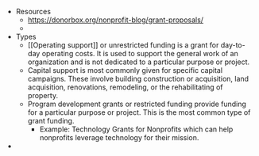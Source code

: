 - Resources
	- https://donorbox.org/nonprofit-blog/grant-proposals/
	-
- Types
	- [[Operating support]] or unrestricted funding is a grant for day-to-day operating costs. It is used to support the general work of an organization and is not dedicated to a particular purpose or project.
	- Capital support is most commonly given for specific capital campaigns. These involve building construction or acquisition, land acquisition, renovations, remodeling, or the rehabilitating of property.
	- Program development grants or restricted funding provide funding for a particular purpose or project. This is the most common type of grant funding.
		- Example: Technology Grants for Nonprofits which can help nonprofits leverage technology for their mission.
-